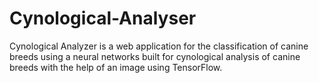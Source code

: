 # Cynological-Analyser
Cynological Analyzer is a web application for the classification of canine breeds using a neural networks built for cynological analysis of canine breeds with the help of an image using TensorFlow.
